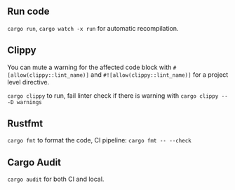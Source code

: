 ## Run code
`cargo run`, `cargo watch -x run` for automatic recompilation.

## Clippy
You can mute a warning for the affected code block with  `#[allow(clippy::lint_name)]` and `#![allow(clippy::lint_name)]` for a project level directive.

`cargo clippy` to run, fail linter check if there is warning with `cargo clippy -- -D warnings`

## Rustfmt
`cargo fmt` to format the code, CI pipeline: `cargo fmt -- --check`

## Cargo Audit
`cargo audit` for both CI and local.